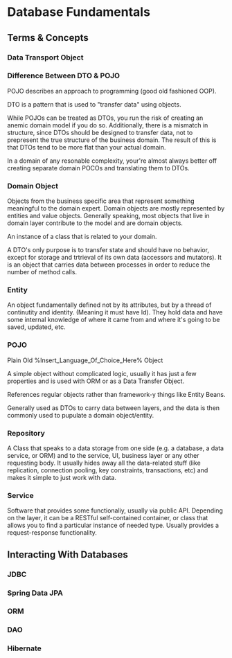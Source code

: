 # **Database Fundamentals**

## **Terms & Concepts**

### **Data Transport Object**

### **Difference Between DTO & POJO**

POJO describes an approach to programming (good old fashioned OOP). 

DTO is a pattern that is used to "transfer data" using objects.

While POJOs can be treated as DTOs, you run the risk of creating an anemic domain model if you do so. Additionally, there is a mismatch in structure, since DTOs should be designed to transfer data, not to prepresent the true structure of the business domain. The result of this is that DTOs tend to be more flat than your actual domain.

In a domain of any resonable complexity, your're almost always better off creating separate domain POCOs and translating them to DTOs.

### **Domain Object**

Objects from the business specific area that represent something meaningful to the domain expert. Domain objects are mostly represented by entities and value objects. Generally speaking, most objects that live in domain layer contribute to the model and are domain objects. 

An instance of a class that is related to your domain. 

A DTO's only purpose is to transfer state and should have no behavior, except for storage and trtrieval of its own data (accessors and mutators). It is an object that carries data between processes in order to reduce the number of method calls. 


### **Entity**

An object fundamentally defined not by its attributes, but by a thread of continutity and identity. (Meaning it must have Id). They hold data and have some internal knowledge of where it came from and where it's going to be saved, updated, etc.

### **POJO**

Plain Old %Insert_Language_Of_Choice_Here% Object

A simple object without complicated logic, usually it has just a few properties and is used with ORM or as a Data Transfer Object. 

References regular objects rather than framework-y things like Entity Beans.

Generally used as DTOs to carry data between layers, and the data is then commonly used to pupulate a domain object/entity.

### **Repository**

A Class that speaks to a data storage from one side (e.g. a database, a data service, or ORM) and to the service, UI, business layer or any other requesting body. It usually hides away all the data-related stuff (like replication, connection pooling, key constraints, transactions, etc) and makes it simple to just work with data. 

### **Service**

Software that provides some functionaliy, usually via public API. Depending on the layer, it can be a RESTful self-contained container, or class that allows you to find a particular instance of needed type. Usually provides a request-response functionality.

## **Interacting With Databases**

### JDBC

### Spring Data JPA

### ORM

### DAO

### Hibernate


